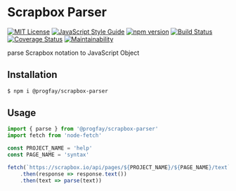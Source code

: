 # Scrapbox Parser

[![MIT License](http://img.shields.io/badge/license-MIT-blue.svg?style=flat)](LICENSE) [![JavaScript Style Guide](https://img.shields.io/badge/code_style-standard-brightgreen.svg)](https://standardjs.com) [![npm version](https://badge.fury.io/js/%40progfay%2Fscrapbox-parser.svg)](https://badge.fury.io/js/%40progfay%2Fscrapbox-parser) [![Build Status](https://travis-ci.org/progfay/scrapbox-parser.svg?branch=master)](https://travis-ci.org/progfay/scrapbox-parser) [![Coverage Status](https://coveralls.io/repos/github/progfay/scrapbox-parser/badge.svg?branch=master)](https://coveralls.io/github/progfay/scrapbox-parser?branch=master) [![Maintainability](https://api.codeclimate.com/v1/badges/1a79f7f5f4b1785ac616/maintainability)](https://codeclimate.com/github/progfay/scrapbox-parser/maintainability)

parse Scrapbox notation to JavaScript Object

## Installation

```sh
$ npm i @progfay/scrapbox-parser
```


## Usage

```js
import { parse } from '@progfay/scrapbox-parser'
import fetch from 'node-fetch'

const PROJECT_NAME = 'help'
const PAGE_NAME = 'syntax'

fetch(`https://scrapbox.io/api/pages/${PROJECT_NAME}/${PAGE_NAME}/text`)
	.then(response => response.text())
	.then(text => parse(text))
```

